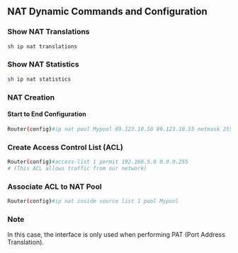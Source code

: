 
## NAT Dynamic Commands and Configuration

### Show NAT Translations
```bash
sh ip nat translations
```

### Show NAT Statistics
```bash
sh ip nat statistics
```

### NAT Creation
#### Start to End Configuration
```bash
Router(config)#ip nat pool Mypool 89.123.10.50 89.123.10.55 netmask 255.255.255.0
```

### Create Access Control List (ACL)
```bash
Router(config)#access-list 1 permit 192.168.5.0 0.0.0.255
# (This ACL allows traffic from our network)
```

### Associate ACL to NAT Pool
```bash
Router(config)#ip nat inside source list 1 pool Mypool
```

### Note
In this case, the interface is only used when performing PAT (Port Address Translation).
